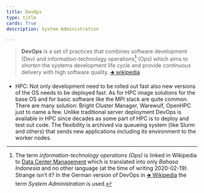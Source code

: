 ```yaml
---
title: DevOps
type: title
cards: True
description: System Administration

---
```


> __DevOps__ is a set of practices that combines software development (Dev) and
> information-technology operations[^1] (Ops) which aims to _shorten_ the
> systems development life cycle and provide _continuous_ delivery with high
> software quality. [🡺 wikipedia](https://en.wikipedia.org/wiki/DevOps)

[^1]: The term _information-technology operations (Ops)_ is linked in Wikipedia
to [Data Center
Management](https://en.wikipedia.org/wiki/Data_center_management#Operations)
which is translated into only _Bahasa Indonesia_ and no other language (at the
time of writing 2020-02-19). Strange isn't it? In the German version of DevOps
in [🡺 Wikipedia](https://de.wikipedia.org/wiki/DevOps) the term _System
Administration_ is used.

* HPC: Not only development need to be rolled out fast also new versions
  of the OS needs to be deployed fast. As for HPC image solutions for the base
  OS and for basic software like the MPI stack are quite common. There are many
  solution: Bright Cluster Manager, Warewulf, OpenHPC just to name a few.
  Unlike traditional server deployment DevOps is available in HPC since decades
  as some part of HPC is to deploy and test out code. The flexibility is
  archived via queueing system (like Slurm and others) that sends new
  applications including its environment to the worker nodes.


